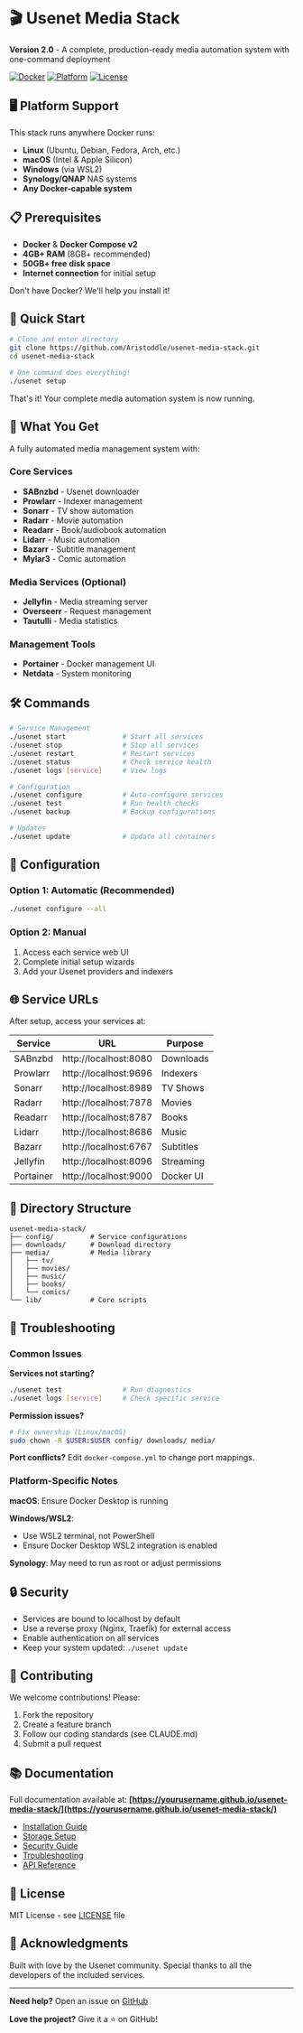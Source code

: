 # 🎬 Usenet Media Stack

**Version 2.0** - A complete, production-ready media automation system with one-command deployment

[![Docker](https://img.shields.io/badge/Docker-Ready-blue)](https://www.docker.com/)
[![Platform](https://img.shields.io/badge/Platform-Linux%20|%20macOS%20|%20WSL2-green)]()
[![License](https://img.shields.io/badge/License-MIT-yellow)](LICENSE)

## 🖥️ Platform Support

This stack runs anywhere Docker runs:
- **Linux** (Ubuntu, Debian, Fedora, Arch, etc.)
- **macOS** (Intel & Apple Silicon)
- **Windows** (via WSL2)
- **Synology/QNAP** NAS systems
- **Any Docker-capable system**

## 📋 Prerequisites

- **Docker** & **Docker Compose v2**
- **4GB+ RAM** (8GB+ recommended)
- **50GB+ free disk space**
- **Internet connection** for initial setup

Don't have Docker? We'll help you install it!

## 🚀 Quick Start

```bash
# Clone and enter directory
git clone https://github.com/Aristoddle/usenet-media-stack.git
cd usenet-media-stack

# One command does everything!
./usenet setup
```

That's it! Your complete media automation system is now running.

## 🎯 What You Get

A fully automated media management system with:

### Core Services
- **SABnzbd** - Usenet downloader
- **Prowlarr** - Indexer management
- **Sonarr** - TV show automation
- **Radarr** - Movie automation
- **Readarr** - Book/audiobook automation
- **Lidarr** - Music automation
- **Bazarr** - Subtitle management
- **Mylar3** - Comic automation

### Media Services (Optional)
- **Jellyfin** - Media streaming server
- **Overseerr** - Request management
- **Tautulli** - Media statistics

### Management Tools
- **Portainer** - Docker management UI
- **Netdata** - System monitoring

## 🛠️ Commands

```bash
# Service Management
./usenet start              # Start all services
./usenet stop               # Stop all services
./usenet restart            # Restart services
./usenet status             # Check service health
./usenet logs [service]     # View logs

# Configuration
./usenet configure          # Auto-configure services
./usenet test               # Run health checks
./usenet backup             # Backup configurations

# Updates
./usenet update             # Update all containers
```

## 🔧 Configuration

### Option 1: Automatic (Recommended)
```bash
./usenet configure --all
```

### Option 2: Manual
1. Access each service web UI
2. Complete initial setup wizards
3. Add your Usenet providers and indexers

## 🌐 Service URLs

After setup, access your services at:

| Service | URL | Purpose |
|---------|-----|---------|
| SABnzbd | http://localhost:8080 | Downloads |
| Prowlarr | http://localhost:9696 | Indexers |
| Sonarr | http://localhost:8989 | TV Shows |
| Radarr | http://localhost:7878 | Movies |
| Readarr | http://localhost:8787 | Books |
| Lidarr | http://localhost:8686 | Music |
| Bazarr | http://localhost:6767 | Subtitles |
| Jellyfin | http://localhost:8096 | Streaming |
| Portainer | http://localhost:9000 | Docker UI |

## 📁 Directory Structure

```
usenet-media-stack/
├── config/         # Service configurations
├── downloads/      # Download directory
├── media/          # Media library
│   ├── tv/
│   ├── movies/
│   ├── music/
│   ├── books/
│   └── comics/
└── lib/            # Core scripts
```

## 🚨 Troubleshooting

### Common Issues

**Services not starting?**
```bash
./usenet test               # Run diagnostics
./usenet logs [service]     # Check specific service
```

**Permission issues?**
```bash
# Fix ownership (Linux/macOS)
sudo chown -R $USER:$USER config/ downloads/ media/
```

**Port conflicts?**
Edit `docker-compose.yml` to change port mappings.

### Platform-Specific Notes

**macOS**: Ensure Docker Desktop is running

**Windows/WSL2**: 
- Use WSL2 terminal, not PowerShell
- Ensure Docker Desktop WSL2 integration is enabled

**Synology**: May need to run as root or adjust permissions

## 🔒 Security

- Services are bound to localhost by default
- Use a reverse proxy (Nginx, Traefik) for external access
- Enable authentication on all services
- Keep your system updated: `./usenet update`

## 🤝 Contributing

We welcome contributions! Please:
1. Fork the repository
2. Create a feature branch
3. Follow our coding standards (see CLAUDE.md)
4. Submit a pull request

## 📚 Documentation

Full documentation available at: **[https://yourusername.github.io/usenet-media-stack/](https://yourusername.github.io/usenet-media-stack/)**

- [Installation Guide](https://yourusername.github.io/usenet-media-stack/guide)
- [Storage Setup](https://yourusername.github.io/usenet-media-stack/storage)
- [Security Guide](https://yourusername.github.io/usenet-media-stack/security)
- [Troubleshooting](https://yourusername.github.io/usenet-media-stack/troubleshooting)
- [API Reference](https://yourusername.github.io/usenet-media-stack/api)

## 📜 License

MIT License - see [LICENSE](LICENSE) file

## 🙏 Acknowledgments

Built with love by the Usenet community. Special thanks to all the developers of the included services.

---

**Need help?** Open an issue on [GitHub](https://github.com/Aristoddle/usenet-media-stack/issues)

**Love the project?** Give it a ⭐ on GitHub!